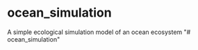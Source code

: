 # ocean_simulation
A simple ecological simulation model of an ocean ecosystem
"# ocean_simulation" 
